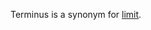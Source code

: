 Terminus is a synonym for [limit](https://github.com/gcassel/Modular-Organization-Terminology/blob/master/terms/limit.md).
